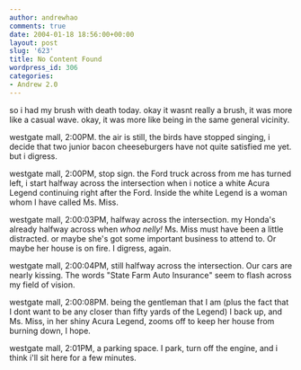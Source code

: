 ```yaml
---
author: andrewhao
comments: true
date: 2004-01-18 18:56:00+00:00
layout: post
slug: '623'
title: No Content Found
wordpress_id: 306
categories:
- Andrew 2.0
---
```


so i had my brush with death today. okay it wasnt really a brush, it was more like a casual wave. okay, it was more like being in the same general vicinity.  
  
westgate mall, 2:00PM. the air is still, the birds have stopped singing, i decide that two junior bacon cheeseburgers have not quite satisfied me yet. but i digress.  
  
westgate mall, 2:00PM, stop sign. the Ford truck across from me has turned left, i start halfway across the intersection when i notice a white Acura Legend continuing right after the Ford. Inside the white Legend is a woman whom I have called Ms. Miss.  
  
westgate mall, 2:00:03PM, halfway across the intersection. my Honda's already halfway across when _whoa nelly!_ Ms. Miss must have been a little distracted. or maybe she's got some important business to attend to. Or maybe her house is on fire. I digress, again.  
  
westgate mall, 2:00:04PM, still halfway across the intersection. Our cars are nearly kissing. The words "State Farm Auto Insurance" seem to flash across my field of vision.  
  
westgate mall, 2:00:08PM. being the gentleman that I am (plus the fact that I dont want to be any closer than fifty yards of the Legend) I back up, and Ms. Miss, in her shiny Acura Legend, zooms off to keep her house from burning down, I hope.




westgate mall, 2:01PM, a parking space. I park, turn off the engine, and i think i'll sit here for a few minutes.
